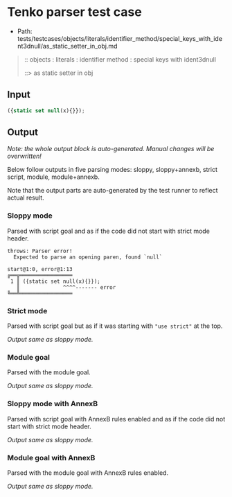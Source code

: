 # Tenko parser test case

- Path: tests/testcases/objects/literals/identifier_method/special_keys_with_ident3dnull/as_static_setter_in_obj.md

> :: objects : literals : identifier method : special keys with ident3dnull
>
> ::> as static setter in obj

## Input

`````js
({static set null(x){}});
`````

## Output

_Note: the whole output block is auto-generated. Manual changes will be overwritten!_

Below follow outputs in five parsing modes: sloppy, sloppy+annexb, strict script, module, module+annexb.

Note that the output parts are auto-generated by the test runner to reflect actual result.

### Sloppy mode

Parsed with script goal and as if the code did not start with strict mode header.

`````
throws: Parser error!
  Expected to parse an opening paren, found `null`

start@1:0, error@1:13
╔══╦═════════════════
 1 ║ ({static set null(x){}});
   ║              ^^^^------- error
╚══╩═════════════════

`````

### Strict mode

Parsed with script goal but as if it was starting with `"use strict"` at the top.

_Output same as sloppy mode._

### Module goal

Parsed with the module goal.

_Output same as sloppy mode._

### Sloppy mode with AnnexB

Parsed with script goal with AnnexB rules enabled and as if the code did not start with strict mode header.

_Output same as sloppy mode._

### Module goal with AnnexB

Parsed with the module goal with AnnexB rules enabled.

_Output same as sloppy mode._

